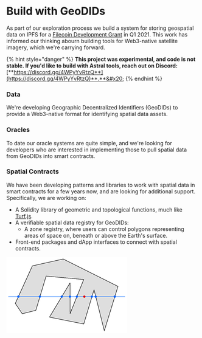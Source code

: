 # Build with GeoDIDs

As part of our exploration process we build a system for storing geospatial data on IPFS for a [Filecoin Development Grant](https://github.com/filecoin-project/devgrants/blob/efaac115b71df7b373354c72600aa9818fc6710a/open-grant-proposals/open-proposal-astral-protocol.md) in Q1 2021. This work has informed our thinking abourn building tools for Web3-native satellite imagery, which we're carrying forward.&#x20;

{% hint style="danger" %}
**This project was experimental, and code is not stable. If you'd like to build with Astral tools, reach out on Discord:** [**https://discord.gg/4WPyYvRtzQ**](https://discord.gg/4WPyYvRtzQ)**.**&#x20;
{% endhint %}

### Data

We're developing Geographic Decentralized Identifiers (GeoDIDs) to provide a Web3-native format for identifying spatial data assets.

### Oracles

To date our oracle systems are quite simple, and we're looking for developers who are interested in implementing those to pull spatial data from GeoDIDs into smart contracts.

### Spatial Contracts

We have been developing patterns and libraries to work with spatial data in smart contracts for a few years now, and are looking for additional support. Specifically, we are working on:

* A Solidity library of geometric and topological functions, much like [Turf.js](https://turfjs.org).
* A verifiable spatial data registry for GeoDIDs:
  * A zone registry, where users can control polygons representing areas of space on, beneath or above the Earth's surface.
* Front-end packages and dApp interfaces to connect with spatial contracts.

![](../../../.gitbook/assets/pt-in-poly.gif)

